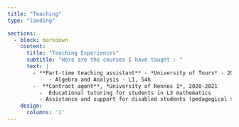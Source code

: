 ```yaml
---
title: "Teaching"
type: "landing"

sections:
  - block: markdown
    content:
      title: "Teaching Experiences"
      subtitle: "Here are the courses I have taught : "
      text: | 
        - **Part-time teaching assistant** - *University of Tours* - 2023
	         - Algebra and Analysis - L1, 54h
        -  **Contract agent**, *University of Rennes 1*, 2020-2021
          -  Educational tutoring for students in L3 mathematics 
          - Assistance and support for disabled students (pedagogical support)
    design:
      columns: '1'
---
```


